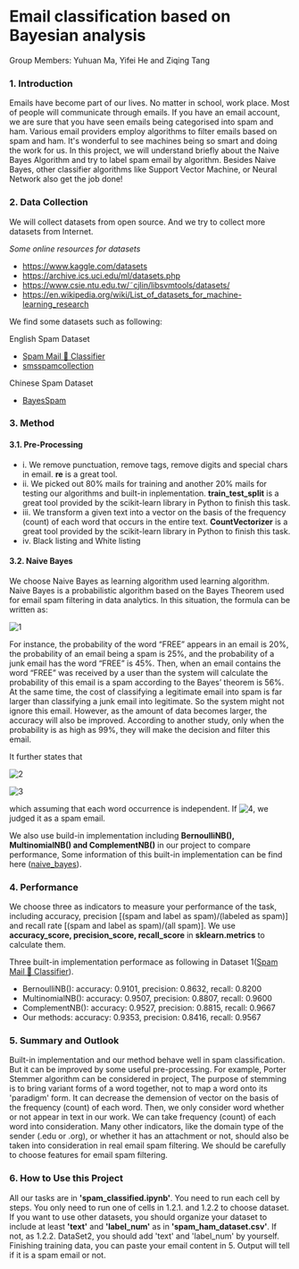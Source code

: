 # Email classification based on Bayesian analysis
Group Members: Yuhuan Ma, Yifei He and Ziqing Tang

### 1. Introduction
Emails have become part of our lives. No matter in school, work place. Most of people will communicate through emails. If you have an email account, we are sure that you have seen emails being categorised into spam and ham. Various email providers employ algorithms to filter emails based on spam and ham. It's wonderful to see machines being so smart and doing the work for us. In this project, we will understand briefly about the Naive Bayes Algorithm and try to label spam email by algorithm. Besides Naive Bayes, other classifier algorithms like Support Vector Machine, or Neural Network also get the job done!

### 2. Data Collection
We will collect datasets from open source. And we try to collect more datasets from Internet. 

*Some online resources for datasets*
*  https://www.kaggle.com/datasets
*  https://archive.ics.uci.edu/ml/datasets.php
*  https://www.csie.ntu.edu.tw/˜cjlin/libsvmtools/datasets/
*  https://en.wikipedia.org/wiki/List_of_datasets_for_machine-learning_research

We find some datasets such as following:

English Spam Dataset
* [Spam Mail 📧 Classifier](https://www.kaggle.com/code/syamkakarla/spam-mail-classifier)
* [smsspamcollection](https://archive.ics.uci.edu/ml/machine-learning-databases/00228/)

Chinese Spam Dataset
* [BayesSpam](https://github.com/shijing888/BayesSpam)


### 3. Method
#### 3.1. Pre-Processing
* i. We remove punctuation, remove tags, remove digits and special chars in email. **re** is a great tool.
* ii. We picked out 80% mails for training and another 20% mails for testing our algorithms and built-in inplementation. **train_test_split** is a great tool provided by the scikit-learn library in Python to finish this task.
* iii. We transform a given text into a vector on the basis of the frequency (count) of each word that occurs in the entire text. **CountVectorizer** is a great tool provided by the scikit-learn library in Python to finish this task.
* iv. Black listing and White listing
#### 3.2. Naive Bayes
 We choose Naive Bayes as learning algorithm used  learning algorithm. Naive Bayes is a probabilistic algorithm based on the Bayes Theorem used for email spam filtering in data analytics. In this situation, the formula can be written as:

![1](https://latex.codecogs.com/svg.image?P(\text{spam}\mid\text{word})=\frac{P(\text{word}\mid\text{spam})P(\text{spam})}{P(\text{word})})

For instance, the probability of the word “FREE” appears in an email is 20%, the probability of an email being a spam is 25%, and the probability of a junk email has the word “FREE” is 45%. Then, when an email contains the word “FREE” was received by a user than the system will calculate the probability of this email is a spam according to the Bayes’ theorem is 56%. At the same time, the cost of classifying a legitimate email into spam is far larger than classifying a junk email into legitimate. So the system might not ignore this email. However, as the amount of data becomes larger, the accuracy will also be improved. According to another study, only when the probability is as high as 99%, they will make the decision and filter this email. 

It further states that

![2](https://latex.codecogs.com/svg.image?P(\text{spam}\mid\text{text})=\frac{P(\text{text}\mid\text{spam})P(\text{spam})}{P(\text{text})}=\frac{P(\text{spam})\prod_{i}P(\text{word}_i\mid\text{spam})}{\prod_{i}P(\text{word}_i)})

![3](https://latex.codecogs.com/svg.image?P(\text{ham}\mid\text{text})=\frac{P(\text{text}\mid\text{ham})P(\text{ham})}{P(\text{text})}=\frac{P(\text{ham})\prod_{i}P(\text{word}_i\mid\text{ham})}{\prod_{i}P(\text{word}_i)})

which assuming that each word occurrence is independent. If ![4](https://latex.codecogs.com/svg.image?P(\text{ham}\mid\text{text})<P(\text{spam}\mid\text{text})), we judged it as a spam email.

We also use build-in implementation including **BernoulliNB(), MultinomialNB() and ComplementNB()** in our project to compare performance, Some information of this built-in implementation can be find here ([naive_bayes](https://scikit-learn.org/stable/modules/naive_bayes.html)).
### 4. Performance
We choose three as indicators to measure your performance of the task, including accuracy, precision [(spam and label as spam)/(labeled as spam)] and recall rate [(spam and label as spam)/(all spam)]. We use **accuracy_score, precision_score, recall_score** in **sklearn.metrics** to calculate them.

Three built-in implementation performace as following in Dataset 1([Spam Mail 📧 Classifier](https://www.kaggle.com/code/syamkakarla/spam-mail-classifier)).
* BernoulliNB():
accuracy: 0.9101, precision: 0.8632, recall: 0.8200
* MultinomialNB():
accuracy: 0.9507, precision: 0.8807, recall: 0.9600
* ComplementNB():
accuracy: 0.9527, precision: 0.8815, recall: 0.9667
* Our methods:
accuracy: 0.9353, precision: 0.8416, recall: 0.9567
### 5. Summary and Outlook
Built-in implementation and our method behave well in spam classification. But it can be improved by some useful pre-processing. For example, Porter Stemmer algorithm can be considered in project, The purpose of stemming is to bring variant forms of a word together, not to map a word onto its 'paradigm' form. It can decrease the demension of vector on the basis of the frequency (count) of each word. Then, we only consider word whether or not appear in text in our work. We can take frequency (count) of each word into consideration. Many other indicators, like the domain type of the sender (.edu or .org), or whether it has an attachment or not, should also be taken into consideration in real email spam filtering. We should be carefully to choose features for  email spam filtering.
### 6. How to Use this Project
All our tasks are in **'spam_classified.ipynb'**. You need to run each cell by steps. You only need to run one of cells in 1.2.1. and 1.2.2 to choose dataset. If you want to use other datasets, you should organize your dataset to include at least **'text'** and **'label_num'** as in **'spam_ham_dataset.csv'**. If not, as 1.2.2. DataSet2, you should add 'text' and 'label_num' by yourself. Finishing training data, you can paste your email content in 5. Output will tell if it is a spam email or not.
